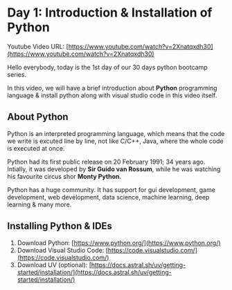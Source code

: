 # Day 1: Introduction & Installation of Python

Youtube Video URL: [https://www.youtube.com/watch?v=2Xnatqxdh30](https://www.youtube.com/watch?v=2Xnatqxdh30)

Hello everybody, today is the 1st day of our 30 days python bootcamp series. 

In this video, we will have a brief introduction about **Python** programming language & install python along with visual studio code in this video itself.

## About Python
Python is an interpreted programming language, which means that the code we write is excuted line by line, not like C/C++, Java, where the whole code is executed at once.

Python had its first public release on 20 February 1991; 34 years ago. Intially, it was developed by **Sir Guido van Rossum**, while he was watching his favourite circus shor **Monty Python**.

Python has a huge community. It has support for gui development, game development, web development, data science, machine learning, deep learning & many more.

## Installing Python & IDEs

1. Download Python: [https://www.python.org/](https://www.python.org/)
1. Download Visual Studio Code: [https://code.visualstudio.com/](https://code.visualstudio.com/)
1. Download UV (optional): [https://docs.astral.sh/uv/getting-started/installation/](https://docs.astral.sh/uv/getting-started/installation/)